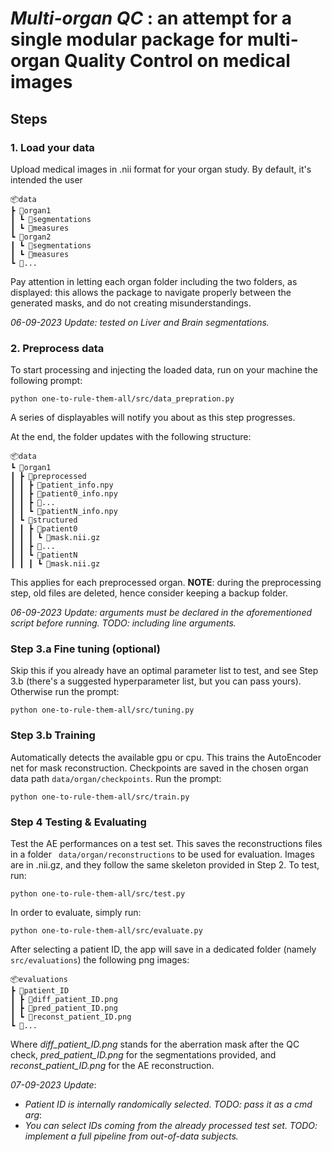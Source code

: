 # _Multi-organ QC_ : an attempt for a single modular package for multi-organ Quality Control on medical images

## Steps

### 1. Load your data
Upload medical images in .nii format for your organ study. By default, it's intended the user 

    📦data
    ┣ 📂organ1
    ┃ ┗ 📂segmentations
    ┃ ┗ 📂measures
    ┗ 📂organ2
    ┃ ┗ 📂segmentations
    ┃ ┗ 📂measures
    ┗ 📂...


Pay attention in letting each organ folder including the two folders, as displayed: this allows the package to navigate properly between the generated masks, and do not creating misunderstandings. 


_06-09-2023 Update: tested on Liver and Brain segmentations._


### 2. Preprocess data
To start processing and injecting the loaded data, run on your machine the following prompt:
 ```
 python one-to-rule-them-all/src/data_prepration.py
 ```
A series of displayables will notify you about as this step progresses.

At the end, the folder updates with the following structure:

    📦data
    ┗ 📂organ1
    ┃ ┣ 📂preprocessed
    ┃ ┃ ┣ 📜patient_info.npy
    ┃ ┃ ┣ 📜patient0_info.npy
    ┃ ┃ ┣ 📜...
    ┃ ┃ ┗ 📜patientN_info.npy
    ┃ ┗ 📂structured
    ┃ ┃ ┣ 📂patient0
    ┃ ┃ ┃ ┗ 📜mask.nii.gz
    ┃ ┃ ┣ 📂...
    ┃ ┃ ┗ 📂patientN
    ┃ ┃ ┃ ┗ 📜mask.nii.gz

This applies for each preprocessed organ. **NOTE**: during the preprocessing step, old files are deleted, hence consider keeping a backup folder.

_06-09-2023 Update: arguments must be declared in the aforementioned script before running. TODO: including line arguments._

### Step 3.a Fine tuning (optional)
Skip this if you already have an optimal parameter list to test, and see Step 3.b (there's a suggested hyperparameter list, but you can pass yours). Otherwise run the prompt:

```
python one-to-rule-them-all/src/tuning.py
```

### Step 3.b Training
Automatically detects the available gpu or cpu. This trains the AutoEncoder net for mask reconstruction. Checkpoints are saved in the chosen organ data path ``` data/organ/checkpoints ```. Run the prompt:

```
python one-to-rule-them-all/src/train.py
```

### Step 4 Testing & Evaluating
Test the AE performances on a test set. This saves the reconstructions files in a folder ``` data/organ/reconstructions``` to be used for evaluation. Images are in .nii.gz, and they follow the same skeleton provided in Step 2. To test, run:
```
python one-to-rule-them-all/src/test.py
```

In order to evaluate, simply run:

```
python one-to-rule-them-all/src/evaluate.py
```

After selecting a patient ID, the app will save in a dedicated folder (namely ```src/evaluations```) the following png images:

    📦evaluations
    ┣ 📂patient_ID
    ┃ ┣ 📜diff_patient_ID.png 
    ┃ ┣ 📜pred_patient_ID.png
    ┃ ┗ 📜reconst_patient_ID.png
    ┗ 📂...


Where _diff_patient_ID.png_ stands for the aberration mask after the QC check, _pred_patient_ID.png_ for the segmentations provided, and _reconst_patient_ID.png_ for the AE reconstruction.

_07-09-2023 Update_: 
* _Patient ID is internally randomically selected. TODO: pass it as a cmd arg_:
* _You can select IDs coming from the already processed test set. TODO: implement a full pipeline from out-of-data subjects._



